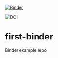 [![Binder](https://mybinder.org/badge_logo.svg)](https://mybinder.org/v2/gh/zhengmeyer/first-binder.git/master)

[![DOI](https://zenodo.org/badge/179012325.svg)](https://zenodo.org/badge/latestdoi/179012325)

# first-binder
Binder example repo
